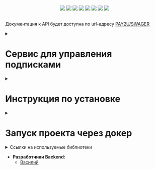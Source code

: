 <br>

<div id="header" align="center">
  <img src="https://img.shields.io/badge/Python-3.12.2-F8F8FF?style=for-the-badge&logo=python&logoColor=20B2AA">
  <img src="https://img.shields.io/badge/FastAPI-0.110.0-F8F8FF?style=for-the-badge&logo=FastAPI&logoColor=20B2AA">
  <img src="https://img.shields.io/badge/PostgreSQL-555555?style=for-the-badge&logo=postgresql&logoColor=F5F5DC">
  <img src="https://img.shields.io/badge/SQLAlchemy-2.0.28-F8F8FF?style=for-the-badge&logo=SQLAlchemy&logoColor=20B2AA">
  <img src="https://img.shields.io/badge/Pydantic-2.6.4-F8F8FF?style=for-the-badge&logo=pydantic&logoColor=20B2AA">
  <img src="https://img.shields.io/badge/Uvicorn-0.28.0-F8F8FF?style=for-the-badge&logo=uvicorn&logoColor=20B2AA">
  <img src="https://img.shields.io/badge/Alembic-1.13.1-F8F8FF?style=for-the-badge&logo=alembic&logoColor=20B2AA">
  <img src="https://img.shields.io/badge/Docker-555555?style=for-the-badge&logo=docker&logoColor=2496ED">
</div>

<br>

Документация к API будет доступна по url-адресу [PAY2U/SWAGER]()

<details><summary><h1>Сервис для управления подписками</h1></summary>

* **MVP:**
  + Цель: Организация управления подписками пользователя.
  + Размещение: Внутри банковского приложения.

* **Функциональные возможности:**
  + Оформление подписки на различные сервисы.
  + Мониторинг сроков оплаты.

* **Преимущества:**
  + Все подписки собраны в одном месте.
  + Отслеживание сроков продления подписки.

* **Целевая аудитория:**
  + Клиенты банковских приложений.

</details>

<details><summary><h1>Инструкция по установке</h1></summary>

Клонируйте репозиторий и перейдите в него.
```bash
git@github.com:inferno681/PAY2UHackathon.git
```

Для установки виртуального окружения с помощью **Poetry** нужно установить его через pip:
```bash
pip install poetry
```
Для активации poetry нужно прописать:
```bash
poetry install
```

### Работа с зависимостями
Обновления зависимостей (при загрузки обновлений репозитория с GitHub):
```bash
poetry update
```
Создайте файл **.env**, в корневой папке проекта, с переменными окружения.

  ```
  APP_TITLE=PAY2UHackathon
  DESCRIPTION=PAY2UHackathon
  SECRET=SECRET
  DATABASE_URL=postgresql+asyncpg://postgres:postgres@localhost:5432/postgres

  ```


Находясь в корневой папке проекта выполните миграции.
  ```
  alembic revision --autogenerate -m "Initial migration"
  alembic upgrade head
  ```

Для запуска сервера используйте данную команду:
  ```
  uvicorn app.main:app --reload
  ```

</details>

<details><summary><h1>Запуск проекта через докер</h1></summary>

- Клонируйте репозиторий.
- Перейдите в папку **infra** и создайте в ней файл **.env** с переменными окружения:
    ```
  DB_NAME=postgres
  POSTGRES_USER=postgres
  DB_HOST=db
  DB_PORT=5432
  POSTGRES_PASSWORD=password
  CORS_ORIGINS=http://localhost:3000,http://127.0.0.1:3000
  PGADMIN_DEFAULT_EMAIL=user@gmail.ru
  PGADMIN_DEFAULT_PASSWORD=user_password
    ```
- Из папки **infra** запустите docker-compose-prod.yaml:
  ```
  ~$ docker-compose up -d --build
  ```
- В контейнере **backend** выполните миграции:
  ```
  ~$ docker-compose exec backend alembic revision --autogenerate -m "Initial migration"

  ~$ docker-compose exec backend alembic upgrade head
  ```

Документация к API будет доступна по url-адресу [127.0.0.1/redoc](http://127.0.0.1/redoc)

</details>

<details><summary>Ссылки на используемые библиотеки</summary>

- [Python](https://www.python.org/downloads/release/python-3122/)
- [FastAPI](https://fastapi.tiangolo.com/)
- [PostgreSQL](https://www.postgresql.org/)
- [SQLAlchemy](https://www.sqlalchemy.org/)
- [Pydantic](https://pydantic-docs.helpmanual.io/)
- [Uvicorn](https://www.uvicorn.org/)
- [Alembic](https://alembic.sqlalchemy.org/en/latest/)
- [Docker](https://www.docker.com/)

</details>

* **Разработчики Backend:**
  + [Василий](https://github.com/inferno681)
